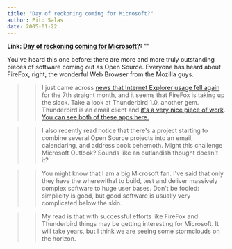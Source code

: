 ```yaml
---
title: "Day of reckoning coming for Microsoft?"
author: Pito Salas
date: 2005-01-22
---
```


**Link: [Day of reckoning coming for Microsoft?](None):** ""

You've heard this one before: there are more and more truly outstanding pieces
of software coming out as Open Source. Everyone has heard about FireFox,
right, the wonderful Web Browser from the Mozilla guys.

>>

>> I just came across [news that Internet Explorer usage fell
again](<http://www.activewin.com/awin/comments.asp?HeadlineIndex=27974>) for
the 7th straight month, and it seems that FireFox is taking up the slack. Take
a look at Thunderbird 1.0, another gem. Thunderbird is an email client and
[it's a very nice piece of
work](<http://weblog.infoworld.com/techwatch/archives/000893.html>). [You can
see both of these apps here.](<http://www.mozilla.org/>)

>>

>> I also recently read notice that there's a project starting to combine
several Open Source projects into an email, calendaring, and address book
behemoth. Might this challenge Microsoft Outlook? Sounds like an outlandish
thought doesn't it?

>>

>> You might know that I am a big Microsoft fan. I've said that only they have
the wherewithal to build, test and deliver massively complex software to huge
user bases. Don't be fooled: simplicity is good, but good software is usually
very complicated below the skin.

>>

>> My read is that with successful efforts like FireFox and Thunderbird things
may be getting interesting for Microsoft. It will take years, but I think we
are seeing some stormclouds on the horizon.


